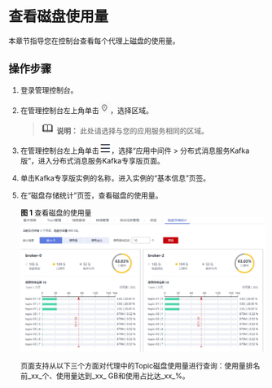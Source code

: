 # 查看磁盘使用量<a name="kafka-ug-0004"></a>

本章节指导您在控制台查看每个代理上磁盘的使用量。

## 操作步骤<a name="section4754556122714"></a>

1.  登录管理控制台。
2.  在管理控制台左上角单击![](figures/icon-region.png)，选择区域。

    >![](public_sys-resources/icon-note.gif) **说明：** 
    >此处请选择与您的应用服务相同的区域。

3.  在管理控制台左上角单击![](figures/icon-list.png)，选择“应用中间件 \> 分布式消息服务Kafka版”，进入分布式消息服务Kafka专享版页面。
4.  单击Kafka专享版实例的名称，进入实例的“基本信息”页签。
5.  在“磁盘存储统计”页签，查看磁盘的使用量。

    **图 1**  查看磁盘的使用量<a name="fig649936306"></a>  
    ![](figures/查看磁盘的使用量.png "查看磁盘的使用量")

    页面支持从以下三个方面对代理中的Topic磁盘使用量进行查询：使用量排名前_xx_个、使用量达到_xx_  GB和使用占比达_xx_%。


